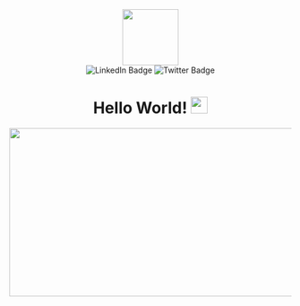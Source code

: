 <div id="header" align="center">
  <img src="https://media4.giphy.com/media/CEHtFH3rJ6xdhBUKIT/giphy.gif?cid=6c09b9522mepm13qoc2nergwotfttxqqn8760bnxv6o6vueo&ep=v1_internal_gif_by_id&rid=giphy.gif&ct=s" width="100"/>
<div id="badges">
  <img src="https://img.shields.io/badge/LinkedIn-blue?style=for-the-badge&logo=linkedin&logoColor=white" alt="LinkedIn Badge"/>
  <img src="https://img.shields.io/badge/Twitter-black?style=for-the-badge&logo=x&logoColor=white" alt="Twitter Badge"/>
</div>
<img src="https://komarev.com/ghpvc/?username=sourovch&style=flat-square&color=blue" alt=""/> 
<h1>
 Hello World!
  <img src="https://media.giphy.com/media/hvRJCLFzcasrR4ia7z/giphy.gif" width="30px"/>
</h1>
</div>
<div align="center">
  <img src="https://media1.giphy.com/media/dtra4r7NXUlI5XRfOR/giphy.gif" width="600" height="300"/>
</div>
